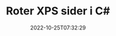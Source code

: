 ---
############################# Static ############################
layout: "auto-gen-merger"
date: 2022-10-25T07:32:29
draft: false
otherformats: pdf tex epub

############################# Head ############################
head_title: "Roter XPS sider i C# – Roter ved 90, 180, 270 vinkel"
head_description: "Roter specifikke eller alle dokumentsider i en XPS-fil ved 90, 180, 270 rotationsvinkler ved hjælp af documents merger API."

############################# Header ############################
title: "Roter XPS sider i C#"
description: "Roter XPS sider med et par linjer med .NET-kode."
bg_image: "https://cms.admin.containerize.com/templates/aspose/App_Themes/V3/images/bg/header1.png"
bg_overlay: false
button:
    enable: true
    icon: "fas fa-arrow-down"
    label: "Download gratis prøveversion"
    link: "https://downloads.groupdocs.com/merger/net"

############################# SubMenu ############################
submenu:
    enable: true

    left:
        img_alt: "GroupDocs.Merger for .NET"
        image: "https://cms.admin.containerize.com/templates/groupdocs/images/product-logos/90x90-noborder/groupdocs-merger-net.png"
        product: "GroupDocs.Merger"
        platform: ".NET"

    middle:
        button:

            # button loop
            - link: "https://apireference.groupdocs.com/merger/net"
              text: "API-reference"

            # button loop
            - link: "https://github.com/groupdocs-merger"
              text: "Kode eksempler"

            # button loop
            - link: "https://products.groupdocs.app/merger/family"
              text: "Live demoer"

            # button loop
            - link: "https://purchase.groupdocs.com/pricing/merger/net"
              text: "Prissætning"

    right:
        link_download: "https://downloads.groupdocs.com/merger"
        link_learn: "https://docs.groupdocs.com/merger/net"
        link_buy: "https://purchase.groupdocs.com"

############################# About ############################
about:
    enable: true
    title: "Om GroupDocs.Merger for .NET API"
    content: |
        [GroupDocs.Merger for .NET](/da/merger/net/) tilbyder en enkel løsning til sikkert at flette og opdele mellem en lang række dokumentformater, herunder PDF, Microsoft Office (Word, Excel, PowerPoint , OneNote), OpenDocument, HTML, billeder og mange andre i .NET-applikationer. Ved blot at tilføje et par linjer af koden kan du udføre adskillige dokumenthandlinger, såsom flyt, fjern, roter, swap, udtræk eller ændring af retningen af ​​sider i dokumenterne. Documents Merging API understøtter også forhåndsvisning af dokumentsider som et billede for at analysere dokumentstrukturen, formateringen og indholdet på siden.
        
        GroupDocs.Merger API er det rigtige valg til virksomhedsløsninger, der har brug for funktioner til filsiderotation. Disse API'er er godt understøttet på alle større operativsystemer og platforme, inklusive .NET Framework, .NET Standard, .NET Core, Mono.

############################# Steps ############################
steps:
    enable: true
    title_left: "Roter XPS filsider i .NET"
    content_left: |
        [GroupDocs.Merger for .NET](/da/merger/net/) gør det nemt for C#-udviklere at rotere nogle specifikke eller alle sider i en XPS-fil ved 90 , 180 eller 270 rotationsvinkel ved at implementere nogle få nemme trin.
        
        * Initialiser **RotateOptions** med ønsket rotationsvinkel og sidetal.
        * Opret ny forekomst af **Merger** og videregiv kildedokumentstien som en konstruktørparameter.
        * Ring til **RotatePages** og videregiv objektet **RotateOptions**.
        * Kald **Save** og angiv filstien for at gemme det resulterende dokument.

    title_right: "Systemkrav"
    content_right: |
        GroupDocs.Merger for .NET API'er understøttes på alle større platforme og operativsystemer. Før du udfører koden nedenfor, skal du sørge for, at du har følgende forudsætninger installeret på dit system.

        * Operativsystemer: Microsoft Windows, Linux, MacOS
        * Udviklingsmiljøer: Visual Studio, Xamarin, MonoDevelop
        * Rammer: .NET Framework, .NET Standard, .NET Core, Mono
        * Download den seneste version af GroupDocs.Merger for .NET fra [NuGet](https://www.nuget.org/packages/groupdocs.merger)
         
    code: |
     {{% merger/additional-styles %}}
     {{< merger/code-merger title="Sådan roteres XPS filsider ved hjælp af C# eksempelkode">}}

        ```csharp    
        // Roter XPS filsider ved hjælp af GroupDocs.Merger API
        // Initialiser RotateOptions-klassen for at angive rotationsvinkel og sidetal, der skal roteres
        RotateOptions rotateOptions = new RotateOptions(RotateMode.Rotate180, new int[] { 2, 3 });

        // Instantiér fusion med input XPS dokument
        using (Merger merger = new Merger("input.xps"))
          {
            // Kald RotatePages-metoden og send RotateOptions-objektet til det
            merger.RotatePages(rotateOptions);
    
            // Kald Gem metode og send den ønskede filsti for at gemme outputdokumentet
            merger.Save("output.xps");
          }
        ```
     {{< /merger/code-merger >}}

############################# Demos ############################
demos:
    enable: true
    title: "Livedemoer - Roter XPS filsider online"
    content: |
       Roter XPS filsider lige nu ved at besøge webstedet [GroupDocs.Merger Live Demos](https://products.groupdocs.app/splitter/rotate-pages/xps).
       Live-demoen har følgende fordele.
        
############################# About Formats ############################
about_formats:
    enable: true

############################# More Formats ############################
more_formats:
    enable: true
    title: "Roter sider i andre dokumentformater"
    content: |
        .NET dokumenterer merger & split API til filformater og billeder. Roter nogle af de populære filformater som angivet nedenfor.

############################# Back to top ###############################
back_to_top:
    enable: true
---